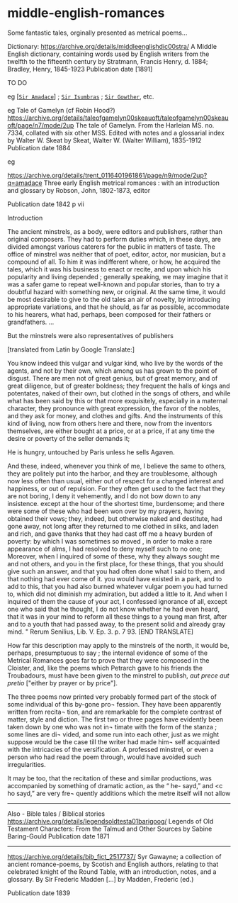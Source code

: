 # middle-english-romances
Some fantastic tales, orginally presented as metrical poems...


Dictionary:
https://archive.org/details/middleenglishdic00stra/
A Middle English dictionary, containing words used by English writers from the twelfth to the fifteenth century
by Stratmann, Francis Henry, d. 1884; Bradley, Henry, 1845-1923
Publication date [1891]

TO DO 

eg  [[`Sir Amadace`](https://middleenglishromance.org.uk/mer/50)] ; [`Sir Isumbras`](https://middleenglishromance.org.uk/mer/58) ; [`Sir Gowther`](https://middleenglishromance.org.uk/mer/57), etc.


eg Tale of Gamelyn (cf Robin Hood?) https://archive.org/details/taleofgamelyn00skeauoft/taleofgamelyn00skeauoft/page/n7/mode/2up
The tale of Gamelyn. From the Harleian MS. no. 7334, collated with six other MSS. Edited with notes and a glossarial index by Walter W. Skeat by Skeat, Walter W. (Walter William), 1835-1912 Publication date 1884

eg


https://archive.org/details/trent_0116401961861/page/n9/mode/2up?q=amadace
Three early English metrical romances : with an introduction and glossary
by Robson, John, 1802-1873, editor

Publication date 1842
p vii

Introduction

The ancient minstrels, as a body, were editors and publishers, rather than original composers. They had to perform duties which, in these days, are divided amongst various caterers for the public in matters of taste. The office of minstrel was neither that of poet, editor, actor, nor musician, but a compound of all. To him it was indifferent where, or how, he acquired the tales, which it was his business to enact or recite, and upon which his popularity and living depended ; generally speaking, we may imagine that it was a safer game to repeat well-known and popular stories, than to try a doubtful hazard with something new, or original. At the same time, it would be most desirable to give to the old tales an air of novelty, by introducing appropriate variations, and that he should, as far as possible, accommodate to his hearers, what had, perhaps, been composed for their fathers or grandfathers. ...

But the minstrels were also representatives of publishers

[translated from Latin by Google Translate:]

You know indeed this vulgar and vulgar kind, who live by the words of the agents, and not by their own, which among us has grown to the point of disgust. There are men not of great genius, but of great memory, and of great diligence, but of greater boldness; they frequent the halls of kings and potentates, naked of their own, but clothed in the songs of others, and while what has been said by this or that more exquisitely, especially in a maternal character, they pronounce with great expression, the favor of the nobles, and they ask for money, and clothes and gifts. And the instruments of this kind of living, now from others here and there, now from the inventors themselves, are either bought at a price, or at a price, if at any time the desire or poverty of the seller demands it;

He is hungry, untouched by Paris unless he sells Agaven.

And these, indeed, whenever you think of me, I believe the same to others, they are politely put into the harbor, and they are troublesome, although now less often than usual, either out of respect for a changed interest and happiness, or out of repulsion. For they often get used to the fact that they are not boring, I deny it vehemently, and I do not bow down to any insistence. except at the hour of the shortest time, burdensome; and there were some of these who had been won over by my prayers, having obtained their vows; they, indeed, but otherwise naked and destitute, had gone away, not long after they returned to me clothed in silks, and laden and rich, and gave thanks that they had cast off me a heavy burden of poverty: by which I was sometimes so moved , in order to make a rare appearance of alms, I had resolved to deny myself such to no one; Moreover, when I inquired of some of these, why they always sought me and not others, and you in the first place, for these things, that you should give such an answer, and that you had often done what I said to them, and that nothing had ever come of it. you would have existed in a park, and to add to this, that you had also burned whatever vulgar poem you had turned to, which did not diminish my admiration, but added a little to it. And when I inquired of them the cause of your act, I confessed ignorance of all, except one who said that he thought, I do not know whether he had even heard, that it was in your mind to reform all these things to a young man first, after and to a youth that had passed away, to the present solid and already gray mind. " Rerum Senilius, Lib. V. Ep. 3. p. 7 93. [END TRANSLATE]

How far this description may apply to the minstrels of the north, it would be, perhaps, presumptuous to say ; the internal evidence of some of the Metrical Romances goes far to prove that they were composed in the Cloister, and, like the poems which Petrarch gave to his friends the Troubadours, must have been given to the minstrel to publish, *aut prece aut pretio* ["either by prayer or by price"].

The three poems now printed very probably formed part of the stock of some individual of this by-gone pro¬ fession. They have been apparently written from recita¬ tion, and are remarkable for the complete contrast of matter, style and diction. The first two or three pages have evidently been taken down by one who was not in¬ timate with the form of the stanza ; some lines are di¬ vided, and some run into each other, just as we might suppose would be the case till the writer had made him¬ self acquainted with the intricacies of the versification. A professed minstrel, or even a person who had read the poem through, would have avoided such irregularities.

It may be too, that the recitation of these and similar productions, was accompanied by something of dramatic action, as the “ he- sayd,” and <c ho sayd,” are very fre¬ quently additions which the metre itself will not allow


---

Also -  Bible tales / Biblical stories https://archive.org/details/legendsoldtesta01barigoog/ 
Legends of Old Testament Characters: From the Talmud and Other Sources
by Sabine Baring-Gould
Publication date 1871


---
https://archive.org/details/bib_fict_2517737/
Syr Gawayne; a collection of ancient romance-poems, by Scotish and English authors, relating to that celebrated knight of the Round Table, with an introduction, notes, and a glossary. By Sir Frederic Madden [...]
by Madden, Frederic (ed.)

Publication date 1839
